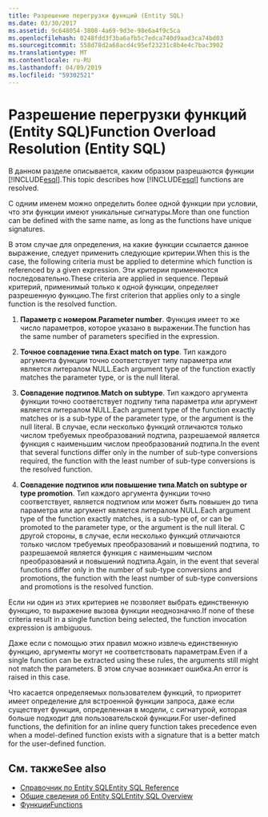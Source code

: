 ```yaml
---
title: Разрешение перегрузки функций (Entity SQL)
ms.date: 03/30/2017
ms.assetid: 9c648054-3808-4a69-9d3e-98e6a4f9c5ca
ms.openlocfilehash: 0248fdd3f3ba6afb5c7edca740d9aad3ca74bd03
ms.sourcegitcommit: 558d78d2a68acd4c95ef23231c8b4e4c7bac3902
ms.translationtype: MT
ms.contentlocale: ru-RU
ms.lasthandoff: 04/09/2019
ms.locfileid: "59302521"
---
```

# <a name="function-overload-resolution-entity-sql"></a><span data-ttu-id="7282e-102">Разрешение перегрузки функций (Entity SQL)</span><span class="sxs-lookup"><span data-stu-id="7282e-102">Function Overload Resolution (Entity SQL)</span></span>
<span data-ttu-id="7282e-103">В данном разделе описывается, каким образом разрешаются функции [!INCLUDE[esql](../../../../../../includes/esql-md.md)].</span><span class="sxs-lookup"><span data-stu-id="7282e-103">This topic describes how [!INCLUDE[esql](../../../../../../includes/esql-md.md)] functions are resolved.</span></span>  
  
 <span data-ttu-id="7282e-104">С одним именем можно определить более одной функции при условии, что эти функции имеют уникальные сигнатуры.</span><span class="sxs-lookup"><span data-stu-id="7282e-104">More than one function can be defined with the same name, as long as the functions have unique signatures.</span></span>  
  
 <span data-ttu-id="7282e-105">В этом случае для определения, на какие функции ссылается данное выражение, следует применить следующие критерии.</span><span class="sxs-lookup"><span data-stu-id="7282e-105">When this is the case, the following criteria must be applied to determine which function is referenced by a given expression.</span></span> <span data-ttu-id="7282e-106">Эти критерии применяются последовательно.</span><span class="sxs-lookup"><span data-stu-id="7282e-106">These criteria are applied in sequence.</span></span> <span data-ttu-id="7282e-107">Первый критерий, применимый только к одной функции, определяет разрешенную функцию.</span><span class="sxs-lookup"><span data-stu-id="7282e-107">The first criterion that applies only to a single function is the resolved function.</span></span>  
  
1. <span data-ttu-id="7282e-108">**Параметр с номером**.</span><span class="sxs-lookup"><span data-stu-id="7282e-108">**Parameter number**.</span></span> <span data-ttu-id="7282e-109">Функция имеет то же число параметров, которое указано в выражении.</span><span class="sxs-lookup"><span data-stu-id="7282e-109">The function has the same number of parameters specified in the expression.</span></span>  
  
2. <span data-ttu-id="7282e-110">**Точное совпадение типа**.</span><span class="sxs-lookup"><span data-stu-id="7282e-110">**Exact match on type**.</span></span> <span data-ttu-id="7282e-111">Тип каждого аргумента функции точно соответствует типу параметра или является литералом NULL.</span><span class="sxs-lookup"><span data-stu-id="7282e-111">Each argument type of the function exactly matches the parameter type, or is the null literal.</span></span>  
  
3. <span data-ttu-id="7282e-112">**Совпадение подтипов**.</span><span class="sxs-lookup"><span data-stu-id="7282e-112">**Match on subtype**.</span></span> <span data-ttu-id="7282e-113">Тип каждого аргумента функции точно соответствует подтипу типа параметра или аргумент является литералом NULL.</span><span class="sxs-lookup"><span data-stu-id="7282e-113">Each argument type of the function exactly matches or is a sub-type of the parameter type, or the argument is the null literal.</span></span> <span data-ttu-id="7282e-114">В случае, если несколько функций отличаются только числом требуемых преобразований подтипа, разрешаемой является функция с наименьшим числом преобразований подтипа.</span><span class="sxs-lookup"><span data-stu-id="7282e-114">In the event that several functions differ only in the number of sub-type conversions required, the function with the least number of sub-type conversions is the resolved function.</span></span>  
  
4. <span data-ttu-id="7282e-115">**Совпадение подтипов или повышение типа**.</span><span class="sxs-lookup"><span data-stu-id="7282e-115">**Match on subtype or type promotion**.</span></span> <span data-ttu-id="7282e-116">Тип каждого аргумента функции точно соответствует, является подтипом или может быть повышен до типа параметра или аргумент является литералом NULL.</span><span class="sxs-lookup"><span data-stu-id="7282e-116">Each argument type of the function exactly matches, is a sub-type of, or can be promoted to the parameter type, or the argument is the null literal.</span></span> <span data-ttu-id="7282e-117">С другой стороны, в случае, если несколько функций отличаются только числом требуемых преобразований и повышений подтипа, то разрешаемой является функция с наименьшим числом преобразований и повышений подтипа.</span><span class="sxs-lookup"><span data-stu-id="7282e-117">Again, in the event that several functions differ only in the number of sub-type conversions and promotions, the function with the least number of sub-type conversions and promotions is the resolved function.</span></span>  
  
 <span data-ttu-id="7282e-118">Если ни один из этих критериев не позволяет выбрать единственную функцию, то выражение вызова функции неоднозначно.</span><span class="sxs-lookup"><span data-stu-id="7282e-118">If none of these criteria result in a single function being selected, the function invocation expression is ambiguous.</span></span>  
  
 <span data-ttu-id="7282e-119">Даже если с помощью этих правил можно извлечь единственную функцию, аргументы могут не соответствовать параметрам.</span><span class="sxs-lookup"><span data-stu-id="7282e-119">Even if a single function can be extracted using these rules, the arguments still might not match the parameters.</span></span> <span data-ttu-id="7282e-120">В этом случае возникает ошибка.</span><span class="sxs-lookup"><span data-stu-id="7282e-120">An error is raised in this case.</span></span>  
  
 <span data-ttu-id="7282e-121">Что касается определяемых пользователем функций, то приоритет имеет определение для встроенной функции запроса, даже если существует функция, определенная в модели, с сигнатурой, которая больше подходит для пользовательской функции.</span><span class="sxs-lookup"><span data-stu-id="7282e-121">For user-defined functions, the definition for an inline query function takes precedence even when a model-defined function exists with a signature that is a better match for the user-defined function.</span></span>  
  
## <a name="see-also"></a><span data-ttu-id="7282e-122">См. также</span><span class="sxs-lookup"><span data-stu-id="7282e-122">See also</span></span>

- [<span data-ttu-id="7282e-123">Справочник по Entity SQL</span><span class="sxs-lookup"><span data-stu-id="7282e-123">Entity SQL Reference</span></span>](../../../../../../docs/framework/data/adonet/ef/language-reference/entity-sql-reference.md)
- [<span data-ttu-id="7282e-124">Общие сведения об Entity SQL</span><span class="sxs-lookup"><span data-stu-id="7282e-124">Entity SQL Overview</span></span>](../../../../../../docs/framework/data/adonet/ef/language-reference/entity-sql-overview.md)
- [<span data-ttu-id="7282e-125">Функции</span><span class="sxs-lookup"><span data-stu-id="7282e-125">Functions</span></span>](../../../../../../docs/framework/data/adonet/ef/language-reference/functions-entity-sql.md)
